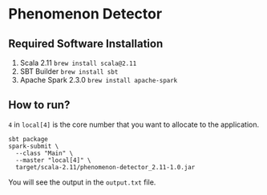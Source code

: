 # Phenomenon Detector

## Required Software Installation

1. Scala 2.11
`brew install scala@2.11`
2. SBT Builder
`brew install sbt`
3. Apache Spark 2.3.0
`brew install apache-spark`

## How to run?

`4` in `local[4]` is the core number that you want to allocate to the application.

```
sbt package
spark-submit \
  --class "Main" \
  --master "local[4]" \
  target/scala-2.11/phenomenon-detector_2.11-1.0.jar
```

You will see the output in the `output.txt` file.
